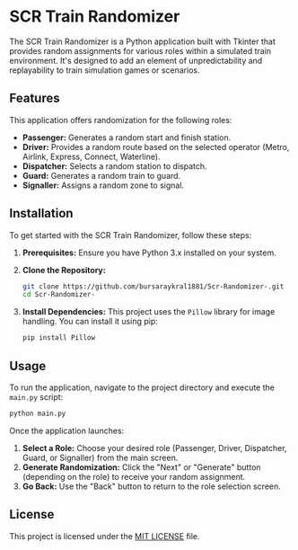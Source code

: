 # SCR Train Randomizer

The SCR Train Randomizer is a Python application built with Tkinter that provides random assignments for various roles within a simulated train environment. It's designed to add an element of unpredictability and replayability to train simulation games or scenarios.

## Features

This application offers randomization for the following roles:

*   **Passenger:** Generates a random start and finish station.
*   **Driver:** Provides a random route based on the selected operator (Metro, Airlink, Express, Connect, Waterline).
*   **Dispatcher:** Selects a random station to dispatch.
*   **Guard:** Generates a random train to guard.
*   **Signaller:** Assigns a random zone to signal.

## Installation

To get started with the SCR Train Randomizer, follow these steps:

1.  **Prerequisites:** Ensure you have Python 3.x installed on your system.

2.  **Clone the Repository:**
    ```bash
    git clone https://github.com/bursaraykral1881/Scr-Randomizer-.git
    cd Scr-Randomizer-
    ```

3.  **Install Dependencies:**
    This project uses the `Pillow` library for image handling. You can install it using pip:
    ```bash
    pip install Pillow
    ```

## Usage

To run the application, navigate to the project directory and execute the `main.py` script:

```bash
python main.py
```

Once the application launches:

1.  **Select a Role:** Choose your desired role (Passenger, Driver, Dispatcher, Guard, or Signaller) from the main screen.
2.  **Generate Randomization:** Click the "Next" or "Generate" button (depending on the role) to receive your random assignment.
3.  **Go Back:** Use the "Back" button to return to the role selection screen.



## License

This project is licensed under the [MIT LICENSE](https://github.com/bursaraykral1881/Scr-Randomizer-/blob/main/LICENSE) file.